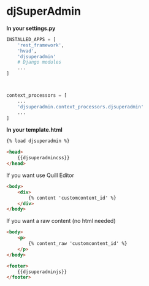 # djSuperAdmin

**In your settings.py**
```py
INSTALLED_APPS = [
    'rest_framework',
    'hvad',
    'djsuperadmin'
    # Django modules
    ...
]



context_processors = [
    ...
    'djsuperadmin.context_processors.djsuperadmin' 
    ...
]
```


**In your template.html**
```html
{% load djsuperadmin %}
```
```html
<head>   
    {{djsuperadmincss}}
</head>
```
If you want use Quill Editor
```html
<body>
    <div>
        {% content 'customcontent_id' %}
    </div>
</body>
```
If you want a raw content (no html needed)
```html
<body>
    <p>
        {% content_raw 'customcontent_id' %}
    </p>
</body>
```
```html
<footer>
    {{djsuperadminjs}}
</footer>
```